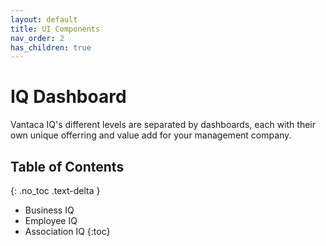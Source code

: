 ```yaml
---
layout: default
title: UI Components
nav_order: 2
has_children: true
---
```


# IQ Dashboard
Vantaca IQ's different levels are separated by dashboards, each with their own unique offerring and value add for your management company.

## Table of Contents
{: .no_toc .text-delta }

- Business IQ
- Employee IQ
- Association IQ
{:toc}